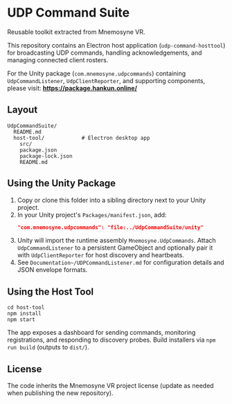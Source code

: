 # UDP Command Suite

Reusable toolkit extracted from Mnemosyne VR.

This repository contains an Electron host application (`udp-command-hosttool`) for broadcasting UDP commands, handling acknowledgements, and managing connected client rosters.

For the Unity package (`com.mnemosyne.udpcommands`) containing `UdpCommandListener`, `UdpClientReporter`, and supporting components, please visit: **https://package.hankun.online/**

## Layout

```
UdpCommandSuite/
  README.md
  host-tool/            # Electron desktop app
    src/
    package.json
    package-lock.json
    README.md
```

## Using the Unity Package

1. Copy or clone this folder into a sibling directory next to your Unity project.
2. In your Unity project's `Packages/manifest.json`, add:
   ```json
   "com.mnemosyne.udpcommands": "file:../UdpCommandSuite/unity"
   ```
3. Unity will import the runtime assembly `Mnemosyne.UdpCommands`. Attach `UdpCommandListener` to a persistent GameObject and optionally pair it with `UdpClientReporter` for host discovery and heartbeats.
4. See `Documentation~/UDPCommandListener.md` for configuration details and JSON envelope formats.

## Using the Host Tool

```
cd host-tool
npm install
npm start
```

The app exposes a dashboard for sending commands, monitoring registrations, and responding to discovery probes. Build installers via `npm run build` (outputs to `dist/`).

## License

The code inherits the Mnemosyne VR project license (update as needed when publishing the new repository).
